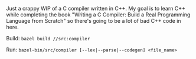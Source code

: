 Just a crappy WIP of a C compiler written in C++. My goal is to learn C++ while completing the book "Writing a C Compiler: Build a Real Programming Language from Scratch" so there's going to be a lot of bad C++ code in here.

Build:
`bazel build //src:compiler`

Run:
`bazel-bin/src/compiler [--lex|--parse|--codegen] <file_name>`
